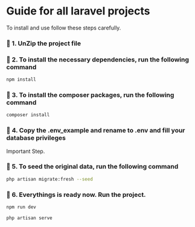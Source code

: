 # Guide for all laravel projects

To install and use follow these steps carefully.

### 🚀 1. UnZip the project file

### 🚀 2. To install the necessary dependencies, run the following command

```bash
npm install
```

### 🚀 3. To install the composer packages, run the following command

```bash
composer install
```

### 🚀 4. Copy the .env_example and rename to .env and fill your database privileges
Important Step.

### 🚀 5. To seed the original data, run the following command

```bash
php artisan migrate:fresh --seed
```

### 🚀 6. Everythings is ready now. Run the project.

```bash
npm run dev
```

```bash
php artisan serve
```

